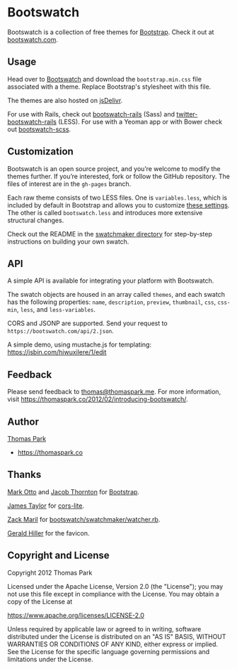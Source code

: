Bootswatch
==========

Bootswatch is a collection of free themes for [Bootstrap](https://getbootstrap.com/2.3.2/). Check it out at [bootswatch.com](https://bootswatch.com).

Usage
-----
Head over to [Bootswatch](https://bootswatch.com) and download the `bootstrap.min.css` file associated with a theme. Replace Bootstrap's stylesheet with this file.

The themes are also hosted on [jsDelivr](https://www.jsdelivr.com/package/npm/bootswatch).

For use with Rails, check out [bootswatch-rails](https://github.com/maxim/bootswatch-rails) (Sass) and [twitter-bootswatch-rails](https://github.com/scottvrosenthal/twitter-bootswatch-rails) (LESS). For use with a Yeoman app or with Bower check out [bootswatch-scss](https://github.com/nrub/bootswatch-scss).


Customization
------
Bootswatch is an open source project, and you’re welcome to modify the themes further. If you’re interested, fork or follow the GitHub repository. The files of interest are in the `gh-pages` branch.

Each raw theme consists of two LESS files. One is `variables.less`, which is included by default in Bootstrap and allows you to customize [these settings](https://getbootstrap.com/2.3.2/customize.html#variables). The other is called `bootswatch.less` and introduces more extensive structural changes.

Check out the README in the [swatchmaker directory](https://github.com/thomaspark/bootswatch/tree/master/docs/2/swatchmaker) for step-by-step instructions on building your own swatch.

API
-----

A simple API is available for integrating your platform with Bootswatch.

The swatch objects are housed in an array called `themes`, and each swatch has the following properties:  `name`, `description`, `preview`, `thumbnail`, `css`, `css-min`, `less`, and `less-variables`.

CORS and JSONP are supported. Send your request to `https://bootswatch.com/api/2.json`.

A simple demo, using mustache.js for templating: https://jsbin.com/hiwuxilere/1/edit

Feedback
------
Please send feedback to thomas@thomaspark.me. For more information, visit https://thomaspark.co/2012/02/introducing-bootswatch/.

Author
------
[Thomas Park](https://github.com/thomaspark)

+ https://thomaspark.co

Thanks
------
[Mark Otto](https://github.com/markdotto) and [Jacob Thornton](https://github.com/fat) for [Bootstrap](https://github.com/twitter/bootstrap).

[James Taylor](https://github.com/jostylr) for [cors-lite](https://github.com/jostylr/cors-lite).

[Zack Maril](https://github.com/zmaril) for [bootswatch/swatchmaker/watcher.rb](https://github.com/thomaspark/bootswatch/blob/master/docs/2/swatchmaker/watcher.rb).

[Gerald Hiller](https://twitter.com/geraldhiller) for the favicon.


Copyright and License
----
Copyright 2012 Thomas Park

Licensed under the Apache License, Version 2.0 (the "License"); you may not use this file except in compliance with the License. You may obtain a copy of the License at

https://www.apache.org/licenses/LICENSE-2.0

Unless required by applicable law or agreed to in writing, software distributed under the License is distributed on an "AS IS" BASIS, WITHOUT WARRANTIES OR CONDITIONS OF ANY KIND, either express or implied. See the License for the specific language governing permissions and limitations under the License.
